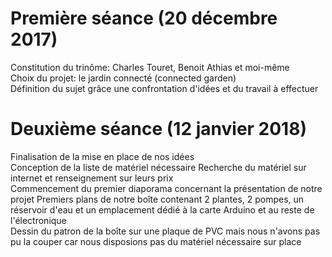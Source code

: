 Première séance (20 décembre 2017)
==

Constitution du trinôme: Charles Touret, Benoit Athias et moi-même  
Choix du projet: le jardin connecté (connected garden)  
Définition du sujet grâce une confrontation d'idées et du travail à effectuer

Deuxième séance (12 janvier 2018)  
==

Finalisation de la mise en place de nos idées  
Conception de la liste de matériel nécessaire
Recherche du matériel sur internet et renseignement sur leurs prix  
Commencement du premier diaporama concernant la présentation de notre projet 
Premiers plans de notre boîte contenant 2 plantes, 2 pompes, un réservoir d'eau et un emplacement dédié à la carte Arduino et au reste de l'électronique  
Dessin du patron de la boîte sur une plaque de PVC mais nous n'avons pas pu la couper car nous disposions pas du matériel nécessaire sur place  
